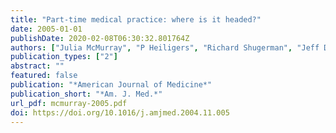 ```yaml
---
title: "Part-time medical practice: where is it headed?"
date: 2005-01-01
publishDate: 2020-02-08T06:30:32.801764Z
authors: ["Julia McMurray", "P Heiligers", "Richard Shugerman", "Jeff Douglas", "Ronald Gangnon", "Carolyn Voss", "Sheila Costa", "Mark Linzer"]
publication_types: ["2"]
abstract: ""
featured: false
publication: "*American Journal of Medicine*"
publication_short: "*Am. J. Med.*"
url_pdf: mcmurray-2005.pdf
doi: https://doi.org/10.1016/j.amjmed.2004.11.005
---
```


